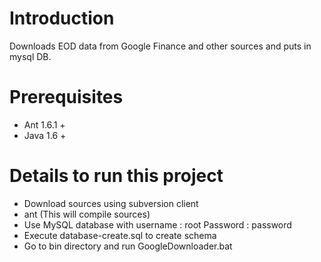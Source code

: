 # Introduction #

Downloads EOD data from Google Finance and other sources and puts in mysql DB.

# Prerequisites #

  * Ant 1.6.1 +
  * Java 1.6 +

# Details to run this project #

  * Download sources using subversion client
  * ant (This will compile sources)
  * Use MySQL database with username : root Password : password
  * Execute database-create.sql to create schema
  * Go to bin directory and run GoogleDownloader.bat